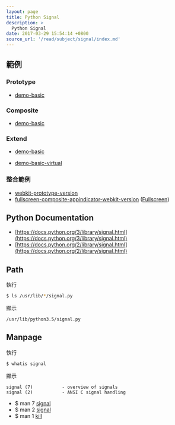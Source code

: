 ```yaml
---
layout: page
title: Python Signal
description: >
  Python Signal
date: 2017-03-29 15:54:14 +0800
source_url: '/read/subject/signal/index.md'
---
```


## 範例

### Prototype

* [demo-basic](https://github.com/foreachsam/book-lang-python/blob/gh-pages/example/subject/signal/prototype/demo-basic/main.py)

### Composite

* [demo-basic](https://github.com/foreachsam/book-lang-python/blob/gh-pages/example/subject/signal/composite/demo-basic/main.py)


### Extend

* [demo-basic](https://github.com/foreachsam/book-lang-python/blob/gh-pages/example/subject/signal/extend/demo-basic/main.py)

* [demo-basic-virtual](https://github.com/foreachsam/book-lang-python/blob/gh-pages/example/subject/signal/extend/demo-basic-virtual/main.py)


### 整合範例

* [webkit-prototype-version](https://github.com/foreachsam/book-lang-python/blob/gh-pages/example/subject/webkit/webkit-prototype-version/main.py)
* [fullscreen-composite-appindicator-webkit-version](https://github.com/foreachsam/book-lang-python/blob/gh-pages/example/subject/fullscreen/fullscreen-composite-appindicator-webkit-version/main.py) ([Fullscreen](https://foreachsam.github.io/book-lang-python/read/subject/fullscreen/))

## Python Documentation

* [https://docs.python.org/3/library/signal.html](https://docs.python.org/3/library/signal.html)
* [https://docs.python.org/2/library/signal.html](https://docs.python.org/2/library/signal.html)


## Path

執行

``` sh
$ ls /usr/lib/*/signal.py
```

顯示

```
/usr/lib/python3.5/signal.py
```

## Manpage

執行

``` sh
$ whatis signal
```

顯示

```
signal (7)           - overview of signals
signal (2)           - ANSI C signal handling
```

* $ man 7 [signal](http://manpages.ubuntu.com/manpages/xenial/en/man7/signal.7.html)
* $ man 2 [signal](http://manpages.ubuntu.com/manpages/xenial/en/man2/signal.2.html)
* $ man 1 [kill](http://manpages.ubuntu.com/manpages/xenial/en/man1/kill.1.html)
